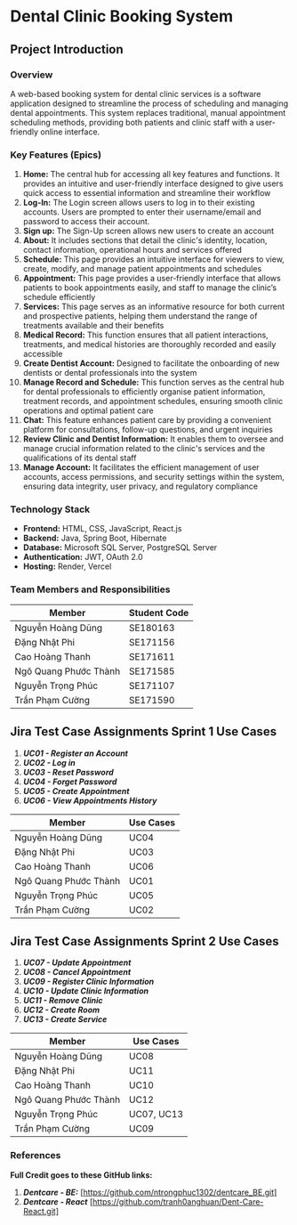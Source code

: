 # Dental Clinic Booking System

## Project Introduction

### Overview

A web-based booking system for dental clinic services is a software application designed to streamline the process of scheduling and managing dental appointments. This system replaces traditional, manual appointment scheduling methods, providing both patients and clinic staff with a user-friendly online interface.

### Key Features (Epics)

1. **Home:** The central hub for accessing all key features and functions. It provides an intuitive and user-friendly interface designed to give users quick access to essential information and streamline their workflow
2. **Log-In:** The Login screen allows users to log in to their existing accounts. Users are prompted to enter their username/email and password to access their account.
3. **Sign up:** The Sign-Up screen allows new users to create an account
4. **About:** It includes sections that detail the clinic's identity, location, contact information, operational hours and services offered
5. **Schedule:** This page provides an intuitive interface for viewers to view, create, modify, and manage patient appointments and  schedules
6. **Appointment:** This page provides a user-friendly interface that allows patients to book appointments easily, and staff to manage the clinic’s schedule efficiently
7. **Services:** This page serves as an informative resource for both current and prospective patients, helping them understand the range of treatments available and their benefits
8. **Medical Record:** This function ensures that all patient interactions, treatments, and medical histories are thoroughly recorded and easily accessible
9. **Create Dentist Account:** Designed to facilitate the onboarding of new dentists or dental professionals into the system
10. **Manage Record and Schedule:** This function serves as the central hub for dental professionals to efficiently organise patient information, treatment records, and appointment schedules, ensuring smooth clinic operations and optimal patient care
11. **Chat:** This feature enhances patient care by providing a convenient platform for consultations, follow-up questions, and urgent inquiries
12. **Review Clinic and Dentist Information:** It enables them to oversee and manage crucial information related to the clinic's services and the qualifications of its dental staff
13. **Manage Account:** It facilitates the efficient management of user accounts, access permissions, and security settings within the system, ensuring data integrity, user privacy, and regulatory compliance


### Technology Stack

- **Frontend:** HTML, CSS, JavaScript, React.js
- **Backend:** Java, Spring Boot, Hibernate
- **Database:** Microsoft SQL Server, PostgreSQL Server
- **Authentication:** JWT, OAuth 2.0
- **Hosting:** Render, Vercel

### Team Members and Responsibilities

| Member                 | Student Code          |
|------------------------|-----------------------|
| Nguyễn Hoàng Dũng      | SE180163              |
| Đặng Nhật Phi          | SE171156              |
| Cao Hoàng Thanh        | SE171611              |
| Ngô Quang Phước Thành  | SE171585              |
| Nguyễn Trọng Phúc      | SE171107              |
| Trần Phạm Cường        | SE171590              |

## Jira Test Case Assignments Sprint 1 Use Cases

  1. ***UC01 - Register an Account***
  2. ***UC02 - Log in***
  3. ***UC03 - Reset Password***
  4. ***UC04 - Forget Password***
  5. ***UC05 - Create Appointment***
  6. ***UC06 - View Appointments History***


| Member                 | Use Cases        |
|------------------------|------------------|
| Nguyễn Hoàng Dũng      | UC04             |
| Đặng Nhật Phi          | UC03             |
| Cao Hoàng Thanh        | UC06             |
| Ngô Quang Phước Thành  | UC01             |
| Nguyễn Trọng Phúc      | UC05             |
| Trần Phạm Cường        | UC02             |

## Jira Test Case Assignments Sprint 2 Use Cases

  1. ***UC07 - Update Appointment***
  2. ***UC08 - Cancel Appointment***
  3. ***UC09 - Register Clinic Information***
  4. ***UC10 - Update Clinic Information***
  5. ***UC11 - Remove Clinic***
  6. ***UC12 - Create Room***
  7. ***UC13 - Create Service***


| Member                 | Use Cases        |
|------------------------|------------------|
| Nguyễn Hoàng Dũng      | UC08             |
| Đặng Nhật Phi          | UC11             |
| Cao Hoàng Thanh        | UC10             |
| Ngô Quang Phước Thành  | UC12             |
| Nguyễn Trọng Phúc      | UC07, UC13       |
| Trần Phạm Cường        | UC09             |

### References
 **Full Credit goes to these GitHub links:**
  1. ***Dentcare - BE:*** [https://github.com/ntrongphuc1302/dentcare_BE.git]
  2. ***Dentcare - React*** [https://github.com/tranh0anghuan/Dent-Care-React.git]
